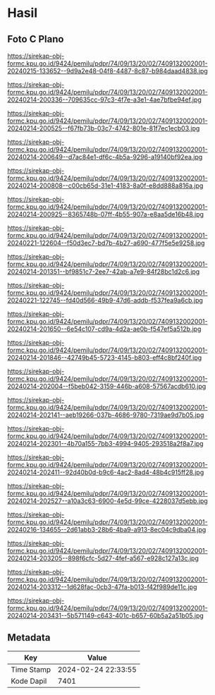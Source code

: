 # Hasil

## Foto C Plano

https://sirekap-obj-formc.kpu.go.id/9424/pemilu/pdpr/74/09/13/20/02/7409132002001-20240215-133652--9d9a2e48-04f8-4487-8c87-b984daad4838.jpg

https://sirekap-obj-formc.kpu.go.id/9424/pemilu/pdpr/74/09/13/20/02/7409132002001-20240214-200336--709635cc-97c3-4f7e-a3e1-4ae7bfbe94ef.jpg

https://sirekap-obj-formc.kpu.go.id/9424/pemilu/pdpr/74/09/13/20/02/7409132002001-20240214-200525--f67fb73b-03c7-4742-801e-81f7ec1ecb03.jpg

https://sirekap-obj-formc.kpu.go.id/9424/pemilu/pdpr/74/09/13/20/02/7409132002001-20240214-200649--d7ac84e1-df6c-4b5a-9296-a19140bf92ea.jpg

https://sirekap-obj-formc.kpu.go.id/9424/pemilu/pdpr/74/09/13/20/02/7409132002001-20240214-200808--c00cb65d-31e1-4183-8a0f-e8dd888a816a.jpg

https://sirekap-obj-formc.kpu.go.id/9424/pemilu/pdpr/74/09/13/20/02/7409132002001-20240214-200925--8365748b-07ff-4b55-907a-e8aa5de16b48.jpg

https://sirekap-obj-formc.kpu.go.id/9424/pemilu/pdpr/74/09/13/20/02/7409132002001-20240221-122604--f50d3ec7-bd7b-4b27-a690-477f5e5e9258.jpg

https://sirekap-obj-formc.kpu.go.id/9424/pemilu/pdpr/74/09/13/20/02/7409132002001-20240214-201351--bf9851c7-2ee7-42ab-a7e9-84f28bc1d2c6.jpg

https://sirekap-obj-formc.kpu.go.id/9424/pemilu/pdpr/74/09/13/20/02/7409132002001-20240221-122745--fd40d566-49b9-47d6-addb-f537fea9a6cb.jpg

https://sirekap-obj-formc.kpu.go.id/9424/pemilu/pdpr/74/09/13/20/02/7409132002001-20240214-201650--6e54c107-cd9a-4d2a-ae0b-f547ef5a512b.jpg

https://sirekap-obj-formc.kpu.go.id/9424/pemilu/pdpr/74/09/13/20/02/7409132002001-20240214-201846--42749b45-5723-4145-b803-eff4c8bf240f.jpg

https://sirekap-obj-formc.kpu.go.id/9424/pemilu/pdpr/74/09/13/20/02/7409132002001-20240214-202004--f5beb042-3159-446b-a608-57567acdb610.jpg

https://sirekap-obj-formc.kpu.go.id/9424/pemilu/pdpr/74/09/13/20/02/7409132002001-20240214-202141--aeb19266-037b-4686-9780-7319ae9d7b05.jpg

https://sirekap-obj-formc.kpu.go.id/9424/pemilu/pdpr/74/09/13/20/02/7409132002001-20240214-202301--4b70a155-7bb3-4994-9405-293518a2f8a7.jpg

https://sirekap-obj-formc.kpu.go.id/9424/pemilu/pdpr/74/09/13/20/02/7409132002001-20240214-202411--92d40b0d-b9c6-4ac2-8ad4-48b4c915ff28.jpg

https://sirekap-obj-formc.kpu.go.id/9424/pemilu/pdpr/74/09/13/20/02/7409132002001-20240214-202527--a10a3c63-6900-4e5d-99ce-4228037d5ebb.jpg

https://sirekap-obj-formc.kpu.go.id/9424/pemilu/pdpr/74/09/13/20/02/7409132002001-20240216-134655--2d61abb3-28b6-4ba9-a913-8ec04c9dba04.jpg

https://sirekap-obj-formc.kpu.go.id/9424/pemilu/pdpr/74/09/13/20/02/7409132002001-20240214-203205--898f6cfc-5d27-4fef-a567-e928c127a13c.jpg

https://sirekap-obj-formc.kpu.go.id/9424/pemilu/pdpr/74/09/13/20/02/7409132002001-20240214-203312--1d628fac-0cb3-47fa-b013-f42f989de11c.jpg

https://sirekap-obj-formc.kpu.go.id/9424/pemilu/pdpr/74/09/13/20/02/7409132002001-20240214-203431--5b571149-c643-401c-b657-60b5a2a51b05.jpg


## Metadata

| Key        | Value               |
| ---------- | ------------------- |
| Time Stamp | 2024-02-24 22:33:55 |
| Kode Dapil | 7401                |



